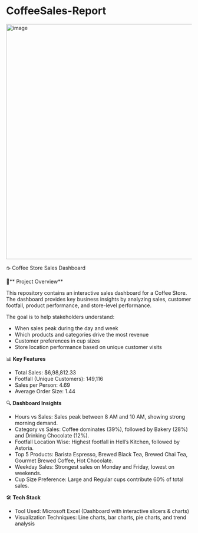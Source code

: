 # CoffeeSales-Report
<img width="1513" height="638" alt="image" src="https://github.com/user-attachments/assets/4872ba83-f609-4a8d-961d-956af4f6a53b" />

☕ Coffee Store Sales Dashboard

📌** Project Overview**

This repository contains an interactive sales dashboard for a Coffee Store. The dashboard provides key business insights by analyzing sales, customer footfall, product performance, and store-level performance.

The goal is to help stakeholders understand:

- When sales peak during the day and week
- Which products and categories drive the most revenue
- Customer preferences in cup sizes
- Store location performance based on unique customer visits

📊 **Key Features**

- Total Sales: $6,98,812.33
- Footfall (Unique Customers): 149,116
- Sales per Person: 4.69
- Average Order Size: 1.44

🔍 **Dashboard Insights**

- Hours vs Sales: Sales peak between 8 AM and 10 AM, showing strong morning demand.
- Category vs Sales: Coffee dominates (39%), followed by Bakery (28%) and Drinking Chocolate (12%).
- Footfall Location Wise: Highest footfall in Hell’s Kitchen, followed by Astoria.
- Top 5 Products: Barista Espresso, Brewed Black Tea, Brewed Chai Tea, Gourmet Brewed Coffee, Hot Chocolate.
- Weekday Sales: Strongest sales on Monday and Friday, lowest on weekends.
- Cup Size Preference: Large and Regular cups contribute 60% of total sales.

🛠️ **Tech Stack**

- Tool Used: Microsoft Excel (Dashboard with interactive slicers & charts)
- Visualization Techniques: Line charts, bar charts, pie charts, and trend analysis

